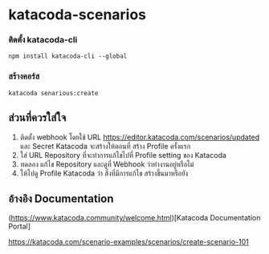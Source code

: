 # katacoda-scenarios
### ติดตั้ง katacoda-cli
```
npm install katacoda-cli --global
```

###  สร้างคอร์ส
```
katacoda senarious:create
```


## ส่วนที่ควรใส่ใจ
 1. ติดตั้ง webhook โดยใช้ URL https://editor.katacoda.com/scenarios/updated และ Secret Katacoda จะสร้างให้ตอนที่ สร้าง Profile ครั้งแรก
 2. ใส่ URL Repository ที่จะทำการแก้ไขไปที่ Profile setting ของ Katacoda
 3. ทดลอง แก้ไข Repository และดูที่ Webhook ว่าทำงานอยู่หรือไม่
 4. ให้ไปดู Profile Katacoda ว่า สิ่งที่มีการแก้ไข สร้างขึ้นมาหรือยัง


## อ้างอิง Documentation
(https://www.katacoda.community/welcome.html)[Katacoda Documentation Portal]

https://katacoda.com/scenario-examples/scenarios/create-scenario-101
